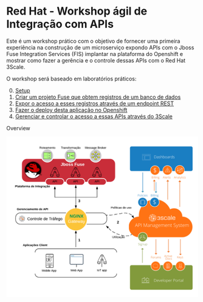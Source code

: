 # Red Hat - Workshop ágil de Integração com APIs 

Este é um workshop prático com o objetivo de fornecer uma primeira experiência na construção de um microserviço expondo APIs com o Jboss Fuse Integration Services (FIS) implantar na plataforma do Openshift e mostrar como fazer a gerência e o controle dessas APIs com o Red Hat 3Scale.

O workshop será baseado em laboratórios práticos:

0. [Setup](./lab00/README.md)
1. [Criar um projeto Fuse que obtem registros de um banco de dados](./lab01/README.md)
2. [Expor o acesso a esses registros através de um endpoint REST](./lab02/README.md)
3. [Fazer o deploy desta aplicação no Openshift](./lab03/README.md)
4. [Gerenciar e controlar o acesso a essas APIs através do 3Scale](./lab04/README.md) 

Overview

![Overview](./img/01-overview.png)
